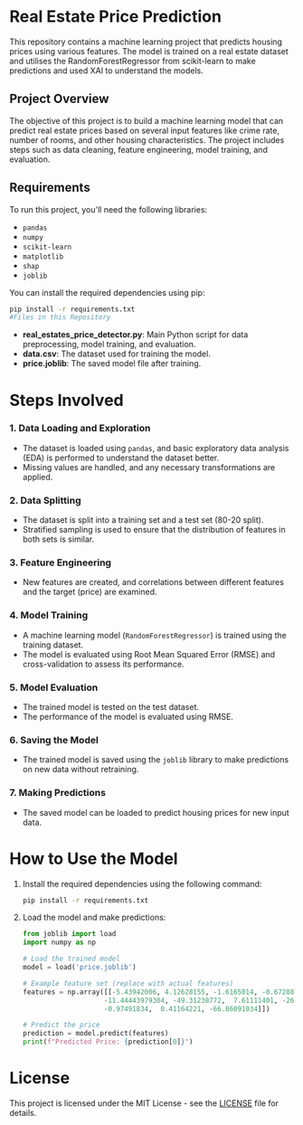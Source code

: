 # Real Estate Price Prediction

This repository contains a machine learning project that predicts housing prices using various features. The model is trained on a real estate dataset and utilises the RandomForestRegressor from scikit-learn to make predictions and used XAI to understand the models.

## Project Overview

The objective of this project is to build a machine learning model that can predict real estate prices based on several input features like crime rate, number of rooms, and other housing characteristics. The project includes steps such as data cleaning, feature engineering, model training, and evaluation.

## Requirements

To run this project, you'll need the following libraries:

- `pandas`
- `numpy`
- `scikit-learn`
- `matplotlib`
- `shap`
- `joblib`

You can install the required dependencies using pip:

```bash
pip install -r requirements.txt
#Files in this Repository
```
- **real_estates_price_detector.py**: Main Python script for data preprocessing, model training, and evaluation.
- **data.csv**: The dataset used for training the model.
- **price.joblib**: The saved model file after training.

# Steps Involved

### 1. Data Loading and Exploration
- The dataset is loaded using `pandas`, and basic exploratory data analysis (EDA) is performed to understand the dataset better.
- Missing values are handled, and any necessary transformations are applied.

### 2. Data Splitting
- The dataset is split into a training set and a test set (80-20 split).
- Stratified sampling is used to ensure that the distribution of features in both sets is similar.

### 3. Feature Engineering
- New features are created, and correlations between different features and the target (price) are examined.

### 4. Model Training
- A machine learning model (`RandomForestRegressor`) is trained using the training dataset.
- The model is evaluated using Root Mean Squared Error (RMSE) and cross-validation to assess its performance.

### 5. Model Evaluation
- The trained model is tested on the test dataset.
- The performance of the model is evaluated using RMSE.

### 6. Saving the Model
- The trained model is saved using the `joblib` library to make predictions on new data without retraining.

### 7. Making Predictions
- The saved model can be loaded to predict housing prices for new input data.

# How to Use the Model

1. Install the required dependencies using the following command:

    ```bash
    pip install -r requirements.txt
    ```

2. Load the model and make predictions:

    ```python
    from joblib import load
    import numpy as np

    # Load the trained model
    model = load('price.joblib')

    # Example feature set (replace with actual features)
    features = np.array([[-5.43942006, 4.12628155, -1.6165014, -0.67288841, -1.42262747,
                        -11.44443979304, -49.31238772,  7.61111401, -26.0016879 , -0.5778192 ,
                        -0.97491834,  0.41164221, -66.86091034]])

    # Predict the price
    prediction = model.predict(features)
    print(f"Predicted Price: {prediction[0]}")
    ```

# License

This project is licensed under the MIT License - see the [LICENSE](LICENSE) file for details.
